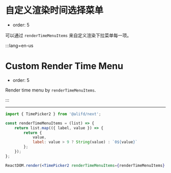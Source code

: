 # 自定义渲染时间选择菜单

- order: 5

可以通过 `renderTimeMenuItems` 来自定义渲染下拉菜单每一项。

:::lang=en-us
# Custom Render Time Menu

- order: 5

Render time menu by `renderTimeMenuItems`.

:::

---

````jsx
import { TimePicker2 } from '@alifd/next';

const renderTimeMenuItems = (list) => {
    return list.map(({ label, value }) => {
        return {
            value,
            label: value > 9 ? String(value) : `0${value}`
        };
    });
};

ReactDOM.render(<TimePicker2 renderTimeMenuItems={renderTimeMenuItems} />, mountNode);
````
